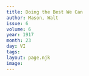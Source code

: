 ```yaml
---
title: Doing the Best We Can
author: Mason, Walt
issue: 6
volume: 6
year: 1917
month: 23
day: VI
tags:
layout: page.njk
image:
---
```





